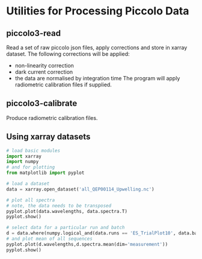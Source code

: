 Utilities for Processing Piccolo Data
=====================================

piccolo3-read
-------------
Read a set of raw piccolo json files, apply corrections and store in xarray dataset. The following corrections will be applied:
* non-linearity correction
* dark current correction
* the data are normalised by integration time
The program will apply radiometric calibration files if supplied.

piccolo3-calibrate
------------------
Produce radiometric calibration files.

Using xarray datasets
---------------------
```python
# load basic modules
import xarray
import numpy
# and for plotting
from matplotlib import pyplot

# load a dataset
data = xarray.open_dataset('all_QEP00114_Upwelling.nc')

# plot all spectra
# note, the data needs to be transposed
pyplot.plot(data.wavelengths, data.spectra.T)
pyplot.show()

# select data for a particular run and batch
d = data.where(numpy.logical_and(data.runs == 'ES_TrialPlot10', data.batches == 0))
# and plot mean of all sequences
pyplot.plot(d.wavelengths,d.spectra.mean(dim='measurement'))
pyplot.show()

```